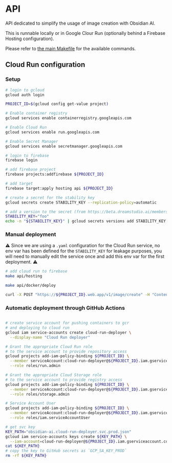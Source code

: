 # API

API dedicated to simplify the usage of image creation with Obsidian AI.

This is runnable locally or in Google Clour Run (optionally behind a Firebase Hosting configuration).

Please refer to [the main Makefile](../Makefile) for the available commands.

## Cloud Run configuration

### Setup

```bash
# login to gcloud
gcloud auth login

PROJECT_ID=$(gcloud config get-value project)

# Enable container registry
gcloud services enable containerregistry.googleapis.com

# Enable Cloud Run
gcloud services enable run.googleapis.com

# Enable Secret Manager
gcloud services enable secretmanager.googleapis.com

# login to firebase
firebase login

# add firebase project
firebase projects:addfirebase ${PROJECT_ID}

# add target
firebase target:apply hosting api ${PROJECT_ID}

# create a secret for the stability key
gcloud secrets create STABILITY_KEY --replication-policy=automatic

# add a version to the secret (from https://beta.dreamstudio.ai/membership)
STABILITY_KEY="foo"
echo -n "${STABILITY_KEY}" | gcloud secrets versions add STABILITY_KEY --data-file=-
```

### Manual deployment

⚠️ Since we are using a `.yaml` configuration for the Cloud Run service, no env var has been defined for the `STABILITY_KEY` for leakage purposes, you will need to manually edit the service once and add this env var for the first deployment. ⚠️

```bash
# add cloud run to firebase
make api/hosting

make api/docker/deploy

curl -X POST "https://${PROJECT_ID}.web.app/v1/image/create" -H "Content-Type: application/json" -d '{"size":512,"limit":1,"prompt":"A group of Giraffes visiting a zoo on mars populated by humans"}' > giraffes.jpg
```

### Automatic deployment through GitHub Actions

```bash

# create service account for pushing containers to gcr
# and deploying to cloud run
gcloud iam service-accounts create cloud-run-deployer \
  --display-name "Cloud Run deployer"

# Grant the appropriate Cloud Run role
# to the service account to provide repository access
gcloud projects add-iam-policy-binding ${PROJECT_ID} \
  --member serviceAccount:cloud-run-deployer@${PROJECT_ID}.iam.gserviceaccount.com \
  --role roles/run.admin

# Grant the appropriate Cloud Storage role
# to the service account to provide registry access
gcloud projects add-iam-policy-binding ${PROJECT_ID} \
  --member serviceAccount:cloud-run-deployer@${PROJECT_ID}.iam.gserviceaccount.com \
  --role roles/storage.admin

# Service Account User
gcloud projects add-iam-policy-binding ${PROJECT_ID} \
  --member serviceAccount:cloud-run-deployer@${PROJECT_ID}.iam.gserviceaccount.com \
  --role roles/iam.serviceAccountUser

# get svc key
KEY_PATH="obsidian-ai.cloud-run-deployer.svc.prod.json"
gcloud iam service-accounts keys create ${KEY_PATH} \
  --iam-account=cloud-run-deployer@${PROJECT_ID}.iam.gserviceaccount.com
cat ${KEY_PATH}
# copy the key to GitHub secrets as `GCP_SA_KEY_PROD`
rm -rf ${KEY_PATH}
```
